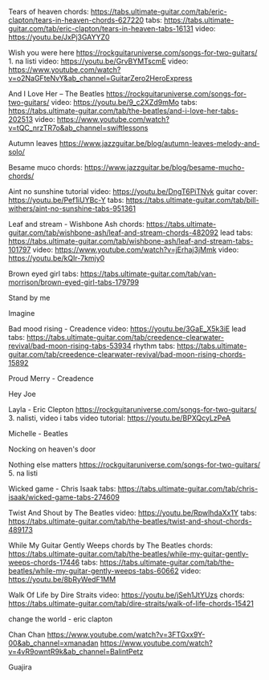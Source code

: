 Tears of heaven
	chords: https://tabs.ultimate-guitar.com/tab/eric-clapton/tears-in-heaven-chords-627220
	tabs:	https://tabs.ultimate-guitar.com/tab/eric-clapton/tears-in-heaven-tabs-16131
	video: https://youtu.be/JxPj3GAYYZ0
	
Wish you were here
	https://rockguitaruniverse.com/songs-for-two-guitars/
	1. na listi
	video: https://youtu.be/GrvBYMTscmE
	video: https://www.youtube.com/watch?v=o2NaGFteNvY&ab_channel=GuitarZero2HeroExpress
	
And I Love Her – The Beatles
	https://rockguitaruniverse.com/songs-for-two-guitars/
	video: https://youtu.be/9_c2XZd9mMo
	tabs: https://tabs.ultimate-guitar.com/tab/the-beatles/and-i-love-her-tabs-202513
	video: https://www.youtube.com/watch?v=tQC_nrzTR7o&ab_channel=swiftlessons

Autumn leaves
	https://www.jazzguitar.be/blog/autumn-leaves-melody-and-solo/
	
Besame muco
	chords: https://www.jazzguitar.be/blog/besame-mucho-chords/

Aint no sunshine
	tutorial video: https://youtu.be/DngT6PiTNvk
	guitar cover: https://youtu.be/Pef1iUYBc-Y
	tabs: https://tabs.ultimate-guitar.com/tab/bill-withers/aint-no-sunshine-tabs-951361

Leaf and stream - Wishbone Ash
	chords: https://tabs.ultimate-guitar.com/tab/wishbone-ash/leaf-and-stream-chords-482092
	lead tabs: https://tabs.ultimate-guitar.com/tab/wishbone-ash/leaf-and-stream-tabs-101797
	video: https://www.youtube.com/watch?v=jErhaj3jMmk
	video: https://youtu.be/kQIr-7kmjy0

Brown eyed girl
	tabs: https://tabs.ultimate-guitar.com/tab/van-morrison/brown-eyed-girl-tabs-179799
	
	
	
Stand by me
	

Imagine


Bad mood rising - Creadence
	video: https://youtu.be/3GaE_X5k3iE
	lead tabs: https://tabs.ultimate-guitar.com/tab/creedence-clearwater-revival/bad-moon-rising-tabs-53934
	rhythm tabs: https://tabs.ultimate-guitar.com/tab/creedence-clearwater-revival/bad-moon-rising-chords-15892 
	
Proud Merry - Creadence

Hey Joe

Layla - Eric Clepton
	https://rockguitaruniverse.com/songs-for-two-guitars/
	3. nalisti, video i tabs
	video tutorial: https://youtu.be/BPXQcyLzPeA
	
Michelle - Beatles

Nocking on heaven's door

Nothing else matters
	https://rockguitaruniverse.com/songs-for-two-guitars/
	5. na listi
	

	
Wicked game - Chris Isaak
	tabs: https://tabs.ultimate-guitar.com/tab/chris-isaak/wicked-game-tabs-274609
	
Twist And Shout by The Beatles
	video: https://youtu.be/RpwlhdaXx1Y
	tabs: https://tabs.ultimate-guitar.com/tab/the-beatles/twist-and-shout-chords-489173
	
While My Guitar Gently Weeps chords by The Beatles
	chords: https://tabs.ultimate-guitar.com/tab/the-beatles/while-my-guitar-gently-weeps-chords-17446
	tabs: https://tabs.ultimate-guitar.com/tab/the-beatles/while-my-guitar-gently-weeps-tabs-60662
	video: https://youtu.be/8bRyWedF1MM
	
Walk Of Life by Dire Straits
	video: https://youtu.be/jSeh1JtYUzs
	chords: https://tabs.ultimate-guitar.com/tab/dire-straits/walk-of-life-chords-15421
	
	
change the world - eric clapton

Chan Chan
	https://www.youtube.com/watch?v=3FTGxx9Y-00&ab_channel=xmanadan
	https://www.youtube.com/watch?v=4vR9owntR9k&ab_channel=BalintPetz

Guajira
		
